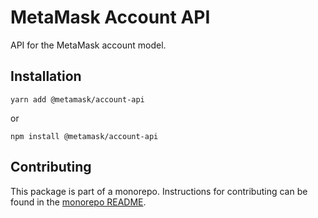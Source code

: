 # MetaMask Account API

API for the MetaMask account model.

## Installation

`yarn add @metamask/account-api`

or

`npm install @metamask/account-api`

## Contributing

This package is part of a monorepo. Instructions for contributing can be found in the [monorepo README](https://github.com/MetaMask/accounts#readme).
